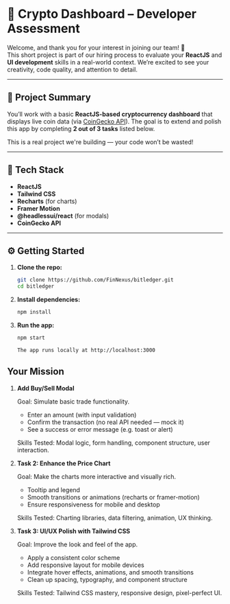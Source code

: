 # 💼 Crypto Dashboard – Developer Assessment

Welcome, and thank you for your interest in joining our team! 🚀  
This short project is part of our hiring process to evaluate your **ReactJS** and **UI development** skills in a real-world context. We’re excited to see your creativity, code quality, and attention to detail.

---

## 📌 Project Summary

You’ll work with a basic **ReactJS-based cryptocurrency dashboard** that displays live coin data (via [CoinGecko API](https://www.coingecko.com/en/api)). The goal is to extend and polish this app by completing **2 out of 3 tasks** listed below.

This is a real project we're building — your code won’t be wasted!

---

## 🧰 Tech Stack

- **ReactJS**
- **Tailwind CSS**
- **Recharts** (for charts)
- **Framer Motion**
- **@headlessui/react** (for modals)
- **CoinGecko API**

---

## ⚙️ Getting Started

1. **Clone the repo:**
   ```bash
   git clone https://github.com/FinNexus/bitledger.git
   cd bitledger

2. **Install dependencies:**
   ```bash
   npm install

3. **Run the app:**
   ```bash
   npm start

   The app runs locally at http://localhost:3000

## Your Mission

1. **Add Buy/Sell Modal**

   Goal: Simulate basic trade functionality.

   - Enter an amount (with input validation)
   - Confirm the transaction (no real API needed — mock it)
   - See a success or error message (e.g. toast or alert)

   Skills Tested: Modal logic, form handling, component structure, user interaction.

2. **Task 2: Enhance the Price Chart**

   Goal: Make the charts more interactive and visually rich.

   - Tooltip and legend
   - Smooth transitions or animations (recharts or framer-motion)
   - Ensure responsiveness for mobile and desktop

   Skills Tested: Charting libraries, data filtering, animation, UX thinking.

3. **Task 3: UI/UX Polish with Tailwind CSS**

   Goal: Improve the look and feel of the app.

   - Apply a consistent color scheme
   - Add responsive layout for mobile devices
   - Integrate hover effects, animations, and smooth transitions
   - Clean up spacing, typography, and component structure

   Skills Tested: Tailwind CSS mastery, responsive design, pixel-perfect UI.